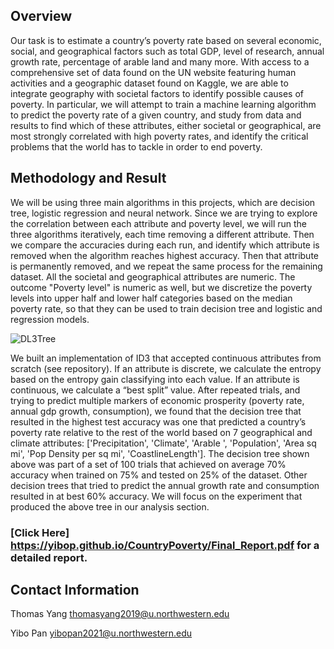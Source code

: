 ## Overview

Our task is to estimate a country’s poverty rate based on several economic, social, and geographical factors such as total GDP, level of research,  annual growth rate, percentage of arable land and many more. With access to a comprehensive set of data found on the UN website featuring human activities and a geographic dataset found on Kaggle,  we are able to integrate geography with societal  factors to identify possible causes of poverty. In particular, we will attempt to train a machine learning algorithm to predict the poverty rate of a given country, and study from data and results to find which of these attributes, either societal or geographical, are most strongly correlated with high poverty rates, and identify the critical problems that  the world has to tackle in order to end poverty.


## Methodology and Result

We will be using three main algorithms in this projects, which are decision tree, logistic regression and neural network. Since we are trying to explore the correlation between each attribute and poverty level, we will run the three algorithms iteratively, each time removing a different attribute. Then we compare the accuracies during each run, and identify which attribute is removed when the algorithm reaches highest accuracy. Then that attribute is permanently removed, and we repeat the same  process for the remaining dataset. All the societal and geographical attributes are numeric. The outcome "Poverty level" is numeric as well, but we discretize the poverty levels into upper half and lower half categories based on the median poverty rate, so that they can be used to train decision tree and logistic and regression models. 



![DL3Tree](https://yibop.github.io/CountryPoverty/DL3Tree.png)



We built an implementation of ID3 that accepted continuous attributes from scratch (see repository). If an attribute is discrete, we calculate the entropy based on the entropy gain classifying into each value. If an attribute is continuous, we calculate a “best split” value. After repeated trials, and trying to predict multiple markers of economic prosperity (poverty rate, annual gdp growth, consumption), we found that the decision tree that resulted in the highest test accuracy was one that predicted a country’s poverty rate relative to the rest of the world based on 7 geographical and climate attributes: ['Precipitation', 'Climate', 'Arable ', 'Population', 'Area sq mi', 'Pop Density per sq mi', 'CoastlineLength']. The decision tree shown above was part of a set of 100 trials that achieved on average 70% accuracy when trained on 75% and tested on 25% of the dataset. Other decision trees that tried to predict the annual growth rate and consumption resulted in at best 60% accuracy. We will focus on the experiment that produced the above tree in our analysis section. 

### [Click Here] https://yibop.github.io/CountryPoverty/Final_Report.pdf for a detailed report.

## Contact Information
Thomas Yang
thomasyang2019@u.northwestern.edu

Yibo Pan
yibopan2021@u.northwestern.edu
